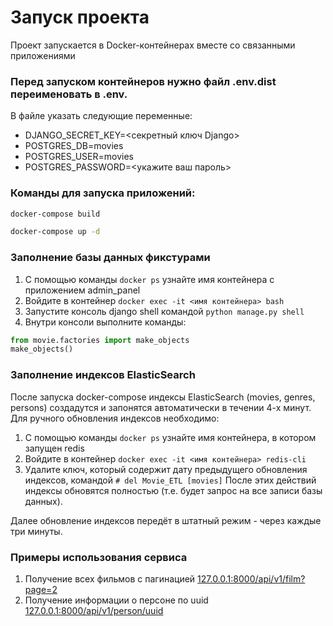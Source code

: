 # Запуск проекта

Проект запускается в Docker-контейнерах вместе со связанными приложениями

### Перед запуском контейнеров нужно файл .env.dist переименовать в .env.  
В файле указать следующие переменные:
- DJANGO_SECRET_KEY=<секретный ключ Django>
- POSTGRES_DB=movies
- POSTGRES_USER=movies
- POSTGRES_PASSWORD=<укажите ваш пароль>

### Команды для запуска приложений:  
```bash
docker-compose build
```  
```bash
docker-compose up -d
```

### Заполнение базы данных фикстурами
1. С помощью команды ```docker ps``` узнайте имя контейнера c приложением admin_panel  
2. Войдите в контейнер ```docker exec -it <имя контейнера> bash```  
3. Запустите консоль django shell командой ```python manage.py shell```  
4. Внутри консоли выполните команды:  
```python
from movie.factories import make_objects
make_objects()
```  

### Заполнение индексов ElasticSearch
После запуска docker-compose индексы ElasticSearch (movies, genres, persons) создадутся и запонятся автоматически в течении 4-х минут.  
Для ручного обновления индексов необходимо:
1. С помощью команды ```docker ps``` узнайте имя контейнера, в котором запущен redis
2. Войдите в контейнер ```docker exec -it <имя контейнера> redis-cli```
3. Удалите ключ, который содержит дату предыдущего обновления индексов, командой ```# del Movie_ETL [movies]```
После этих действий индексы обновятся полностью (т.е. будет запрос на все записи базы данных).  

Далее обновление индексов передёт в штатный режим - через каждые три минуты.

### Примеры использования сервиса
1. Получение всех фильмов с пагинацией [127.0.0.1:8000/api/v1/film?page=2](127.0.0.1:8000/api/v1/film?page=2)
2. Получение информации о персоне по uuid [127.0.0.1:8000/api/v1/person/uuid](127.0.0.1:8000/api/v1/person/02ca6d8d-a96e-4890-a113-5f145acd45b1)